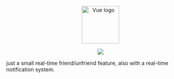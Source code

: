 <p align="center"><a href="https://vuejs.org" target="_blank"><img width="100" src="https://vuejs.org/images/logo.png" alt="Vue logo"></a></p>

<p align="center"><img src="https://laravel.com/assets/img/components/logo-laravel.svg"></p>



just a small real-time friend/unfriend feature, also with a real-time notification system.
